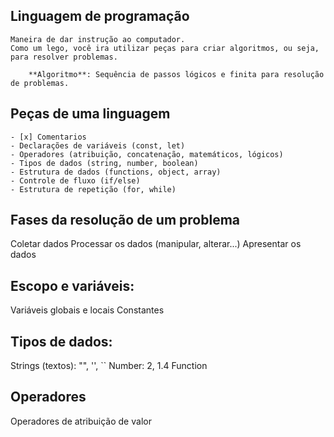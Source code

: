 
## Linguagem de programação

    Maneira de dar instrução ao computador.
    Como um lego, você ira utilizar peças para criar algoritmos, ou seja, para resolver problemas.

        **Algoritmo**: Sequência de passos lógicos e finita para resolução de problemas.

## Peças de uma linguagem 
    - [x] Comentarios
    - Declarações de variáveis (const, let)
    - Operadores (atribuição, concatenação, matemáticos, lógicos)
    - Tipos de dados (string, number, boolean)
    - Estrutura de dados (functions, object, array)
    - Controle de fluxo (if/else)
    - Estrutura de repetição (for, while)

## Fases da resolução de um problema

Coletar dados
Processar os dados (manipular, alterar...)
Apresentar os dados

## Escopo e variáveis:

Variáveis globais e locais
Constantes

## Tipos de dados: 

Strings (textos): "", '', ``
Number: 2, 1.4
Function

## Operadores 

Operadores de atribuição de valor